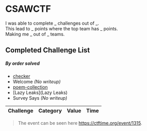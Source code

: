 # CSAWCTF


I was able to complete _ challenges out of _.\
This lead to _ points where the top team has _ points.\
Making me _ out of _ teams.


## Completed Challenge List
##### _By order solved_
* [checker](checker)
* Welcome _(No writeup)_
* [poem-collection](poem-collection)
* [Lazy Leaks](Lazy Leaks)
* Survey Says _(No writeup)_


|Challenge|Category|Value|Time|
|---|---|---|---|

> The event can be seen here https://ctftime.org/event/1315.